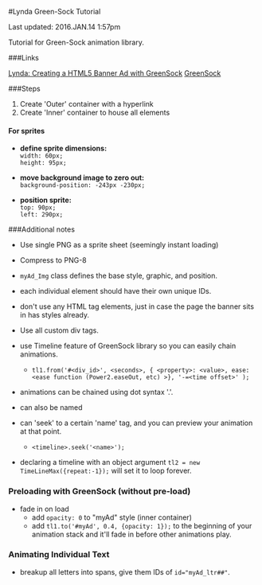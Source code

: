 #Lynda Green-Sock Tutorial

Last updated: 2016.JAN.14 1:57pm

Tutorial for Green-Sock animation library.

###Links

[Lynda: Creating a HTML5 Banner Ad with GreenSock](http://www.lynda.com/HTML-tutorials/Adding-background-clouds/373558/420197-4.html)
[GreenSock](https://greensock.com/docs/#/HTML5/GSAP/)

###Steps

1. Create 'Outer' container with a hyperlink
2. Create 'Inner' container to house all elements

#### For sprites

- **define sprite dimensions:** <br>
```width: 60px;``` <br>
```height: 95px;``` <br>

- **move background image to zero out:** <br>
```background-position: -243px -230px;``` <br>

- **position sprite:** <br>
```top: 90px;``` <br>
```left: 290px;``` <br>


###Additional notes

- Use single PNG as a sprite sheet (seemingly instant loading)
- Compress to PNG-8


- ```myAd_Img``` class defines the base style, graphic, and position.
- each individual element should have their own unique IDs.

- don't use any HTML tag elements, just in case the page the banner sits in has styles already.
- Use all custom div tags.

- use Timeline feature of GreenSock library so you can easily chain animations.
	- ```tl1.from('#<div_id>', <seconds>, { <property>: <value>, ease: <ease function (Power2.easeOut, etc) >}, '-=<time offset>' );```

- animations can be chained using dot syntax '.'.

- can also be named
- can 'seek' to a certain 'name' tag, and you can preview your animation at that point.
	- ```<timeline>.seek('<name>');```

- declaring a timeline with an object argument ```tl2 = new TimeLineMax({repeat:-1});``` will set it to loop forever.
 
### Preloading with GreenSock (without pre-load)
- fade in on load
	- add ```opacity: 0``` to "myAd" style (inner container)
	- add ```tl1.to('#myAd', 0.4, {opacity: 1});``` to the beginning of your animation stack and it'll fade in before other animations play.
	
	
### Animating Individual Text
- breakup all letters into spans, give them IDs of ```id="myAd_ltr##"```.

